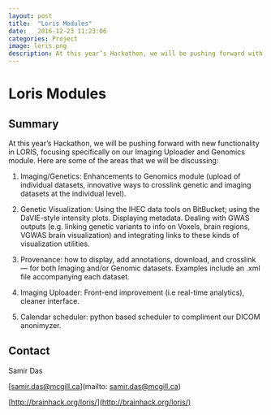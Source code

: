 ```yaml
---
layout: post
title:  "Loris Modules"
date:   2016-12-23 11:23:06
categories: Project
image: loris.png
description: At this year’s Hackathon, we will be pushing forward with new functionality in LORIS, focusing specifically on our Imaging Uploader and Genomics module.
---
```

# Loris Modules
## Summary
At this year’s Hackathon, we will be pushing forward with new functionality in LORIS, focusing specifically on our Imaging Uploader and Genomics module. Here are some of the areas that we will be discussing:

1. Imaging/Genetics: Enhancements to Genomics module (upload of individual datasets, innovative ways to crosslink genetic and imaging datasets at the individual level).

2. Genetic Visualization: Using the IHEC data tools on BitBucket; using the DaVIE-style intensity plots. Displaying metadata. Dealing with GWAS outputs (e.g. linking genetic variants to info on Voxels, brain regions, VGWAS brain visualization) and integrating links to these kinds of visualization utilities.

3. Provenance: how to display, add annotations, download, and crosslink — for both Imaging and/or Genomic datasets. Examples include an .xml file accompanying each dataset.

4. Imaging Uploader: Front-end improvement (i.e real-time analytics), cleaner interface.

5. Calendar scheduler: python based scheduler to compliment our DICOM anonimyzer.

## Contact
Samir Das

[samir.das@mcgill.ca](mailto: samir.das@mcgill.ca)

[http://brainhack.org/loris/](http://brainhack.org/loris/)
